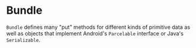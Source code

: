 # Bundle

`Bundle` defines many "put" methods for different kinds of primitive data as well as objects that implement Android's `Parcelable` interface or Java's `Serializable`.